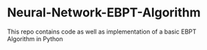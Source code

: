 # Neural-Network-EBPT-Algorithm
This repo contains code as well as implementation of a basic EBPT Algorithm in Python
